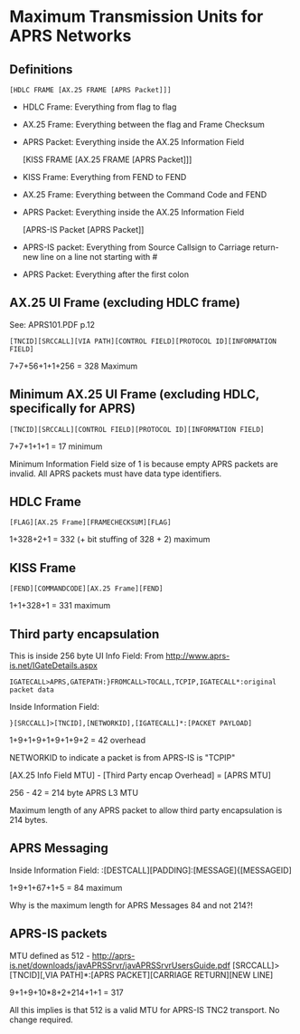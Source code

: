 # Maximum Transmission Units for APRS Networks


## Definitions

    [HDLC FRAME [AX.25 FRAME [APRS Packet]]]
  * HDLC Frame: Everything from flag to flag
  * AX.25 Frame: Everything between the flag and Frame Checksum
  * APRS Packet: Everything inside the AX.25 Information Field

    [KISS FRAME [AX.25 FRAME [APRS Packet]]]
  * KISS Frame: Everything from FEND to FEND
  * AX.25 Frame: Everything between the Command Code and FEND
  * APRS Packet: Everything inside the AX.25 Information Field

    [APRS-IS Packet [APRS Packet]]
  * APRS-IS packet: Everything from Source Callsign to Carriage return-new line on a line not starting with #
  * APRS Packet: Everything after the first colon


## AX.25 UI Frame (excluding HDLC frame)

See: APRS101.PDF p.12

    [TNCID][SRCCALL][VIA PATH][CONTROL FIELD][PROTOCOL ID][INFORMATION FIELD]

7+7+56+1+1+256 = 328 Maximum

## Minimum AX.25 UI Frame (excluding HDLC, specifically for APRS)

    [TNCID][SRCCALL][CONTROL FIELD][PROTOCOL ID][INFORMATION FIELD]

7+7+1+1+1 = 17 minimum

Minimum Information Field size of 1 is because empty APRS packets are invalid. 
All APRS packets must have data type identifiers.

## HDLC Frame

    [FLAG][AX.25 Frame][FRAMECHECKSUM][FLAG]

1+328+2+1 = 332 (+ bit stuffing of 328 + 2) maximum

## KISS Frame

    [FEND][COMMANDCODE][AX.25 Frame][FEND]

1+1+328+1 = 331 maximum


## Third party encapsulation

This is inside 256 byte UI Info Field:
From http://www.aprs-is.net/IGateDetails.aspx

    IGATECALL>APRS,GATEPATH:}FROMCALL>TOCALL,TCPIP,IGATECALL*:original packet data

Inside Information Field:

    }[SRCCALL]>[TNCID],[NETWORKID],[IGATECALL]*:[PACKET PAYLOAD]

1+9+1+9+1+9+1+9+2 = 42 overhead

NETWORKID to indicate a packet is from APRS-IS is "TCPIP"

[AX.25 Info Field MTU] - [Third Party encap Overhead] = [APRS MTU]

256 - 42 = 214 byte APRS L3 MTU

Maximum length of any APRS packet to allow third party encapsulation is 214 bytes.

## APRS Messaging

Inside Information Field:
    :[DESTCALL][PADDING]:[MESSAGE]{[MESSAGEID]

1+9+1+67+1+5 = 84 maximum

Why is the maximum length for APRS Messages 84 and not 214?!


## APRS-IS packets

MTU defined as 512 - http://aprs-is.net/downloads/javAPRSSrvr/javAPRSSrvrUsersGuide.pdf
    [SRCCALL]>[TNCID][,VIA PATH]*:[APRS PACKET][CARRIAGE RETURN][NEW LINE]

9+1+9+10*8+2+214+1+1 = 317

All this implies is that 512 is a valid MTU for APRS-IS TNC2 transport. No change required.

